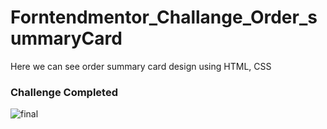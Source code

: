 # Forntendmentor_Challange_Order_summaryCard 
 Here we can see order summary card design using HTML, CSS
 
 ### **Challenge Completed** 

![final](https://user-images.githubusercontent.com/92816807/147064300-68c124be-a03f-4c9c-bf88-76173cb653ef.JPG)
